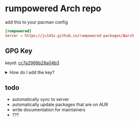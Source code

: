 # rumpowered Arch repo

add this to your pacman config
```toml
[rumpowered]
Server = https://jc141x.github.io/rumpowered-packages/$arch
```

## GPG Key

keyid: [cc7a2968b28a04b3](https://keyserver.ubuntu.com/pks/lookup?op=vindex&fingerprint=on&exact=on&search=0xe78f977d7bbb55791eb097b4cc7a2968b28a04b3)

<details>
<summary>How do I add the key?</summary>

```
sudo pacman-key --recv-keys cc7a2968b28a04b3
sudo pacman-key --lsing-key cc7a2968b28a04b3
```
</details>

## todo

- automatically sync to server
- automatically update packages that are on AUR
- write documentation for maintainers
- ???
